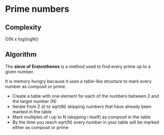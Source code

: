 # Prime numbers

## Complexity

O(N x log(logN))

## Algorithm

The **sieve of Eratosthenes** is a method used to find every prime up to a given number.

It is memory hungry because it uses a table-like structure to mark every number as composit or prime.

- Create a table with one element for each of the numbers between 2 and the target number (N)
- Iterate from 2 (i) to sqrt(N) skipping numbers that have already been marked in the table
- Mark multiples of i up to N (skipping i itself) as composit in the table
- By the time you reach sqrt(N) every number in your table will be marked either as composit or prime